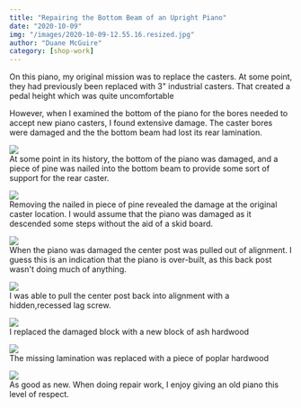 ```yaml
---
title: "Repairing the Bottom Beam of an Upright Piano"
date: "2020-10-09"
img: "/images/2020-10-09-12.55.16.resized.jpg"
author: "Duane McGuire"
category: [shop-work]
---
```

On this piano, my original mission was to replace the casters.  At some point, they had previously been replaced with 3" industrial casters.  That created a pedal height which was quite uncomfortable

However, when I examined the bottom of the piano for the bores needed to accept new piano casters, I found extensive damage.  The caster bores were damaged and the the bottom beam had lost its rear lamination.

  ![](/images/2020-10-09-10.40.10.resized.jpg)<BR/>  At some point in its history, the bottom of the piano was damaged, and a piece of pine was nailed into the bottom beam to provide some sort of support for the rear caster.


  ![](/images/2020-10-09-12.55.16.resized.jpg)<BR/>  Removing the nailed in piece of pine revealed the damage at the original  caster location.  I would assume that the piano was damaged as it descended some steps without the aid of a skid board.


  ![](/images/2020-10-09-10.40.51.resized.jpg)<BR/>  When the piano was damaged the center post was pulled out of alignment.  I guess this is an indication that the piano is over-built, as this back post wasn't doing much of anything.


  ![](/images/2020-10-09-13.52.24.resized.jpg)<BR/>  I was able to pull the center post back into alignment with a hidden,recessed lag screw.


  ![](/images/2020-10-09-14.29.36.resized.jpg)<BR/>  I replaced the damaged block with a new block of ash hardwood


  ![](/images/2020-10-09-14.50.38.resized.jpg)<BR/>  The missing lamination was replaced with a piece of poplar hardwood


  ![](/images/2020-10-09-16.01.27.resized.jpg)<BR/>  As good as new.   When doing repair work, I enjoy giving an old piano this level of respect.
